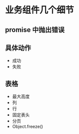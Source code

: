 # 业务组件几个细节

## promise 中抛出错误

## 具体动作

- 成功
- 失败

## 表格

- 最大高度
- 列
- 行
- 固定表头
- 分页
- Object.freeze()
